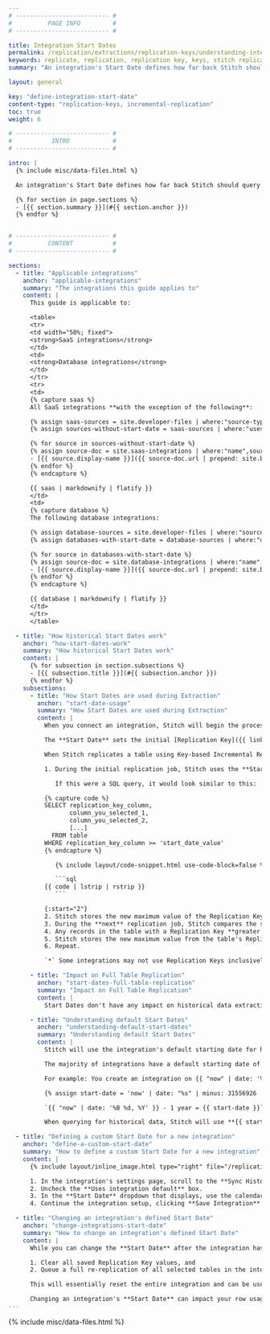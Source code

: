 ```yaml
---
# -------------------------- #
#          PAGE INFO         #
# -------------------------- #

title: Integration Start Dates
permalink: /replication/extractions/replication-keys/understanding-integration-start-dates
keywords: replicate, replication, replication key, keys, stitch replicates data, rp, saas, historical data, reset bookmark, reset replication key
summary: "An integration's Start Date defines how far back Stitch should query for historical data. Learn how Start Dates work, how to define a custom Start Date, and how to change an existing integration's Start Date." 

layout: general

key: "define-integration-start-date"
content-type: "replication-keys, incremental-replication"
toc: true
weight: 6

# -------------------------- #
#           INTRO            #
# -------------------------- #

intro: |
  {% include misc/data-files.html %}

  An integration's Start Date defines how far back Stitch should query for historical data. While the Start Date setting allows you to define historical data loads, it can also reset an integration's Replication Keys when you need to re-replicate data. In this guide, we'll cover:

  {% for section in page.sections %}
  - [{{ section.summary }}](#{{ section.anchor }})
  {% endfor %}


# -------------------------- #
#          CONTENT           #
# -------------------------- #

sections:
  - title: "Applicable integrations"
    anchor: "applicable-integrations"
    summary: "The integrations this guide applies to"
    content: |
      This guide is applicable to:

      <table>
      <tr>
      <td width="50%; fixed">
      <strong>SaaS integrations</strong>
      </td>
      <td>
      <strong>Database integrations</strong>
      </td>
      </tr>
      <tr>
      <td>
      {% capture saas %}
      All SaaS integrations **with the exception of the following**:

      {% assign saas-sources = site.developer-files | where:"source-type","saas" %}
      {% assign sources-without-start-date = saas-sources | where:"uses-start-date",false | sort_natural:"display-name"%}

      {% for source in sources-without-start-date %}
      {% assign source-doc = site.saas-integrations | where:"name",source.docs-name | first %}
      - [{{ source.display-name }}]({{ source-doc.url | prepend: site.baseurl }})
      {% endfor %}
      {% endcapture %}

      {{ saas | markdownify | flatify }}
      </td>
      <td>
      {% capture database %}
      The following database integrations:

      {% assign database-sources = site.developer-files | where:"source-type","database" %}
      {% assign databases-with-start-date = database-sources | where:"uses-start-date",true | sort_natural:"display-name"%}

      {% for source in databases-with-start-date %}
      {% assign source-doc = site.database-integrations | where:"name",source.docs-name | first %}
      - [{{ source.display-name }}]({{ source-doc.url | prepend: site.baseurl }})
      {% endfor %}
      {% endcapture %}

      {{ database | markdownify | flatify }}
      </td>
      </tr>
      </table>

  - title: "How historical Start Dates work"
    anchor: "how-start-dates-work"
    summary: "How historical Start Dates work"
    content: |
      {% for subsection in section.subsections %}
      - [{{ subsection.title }}](#{{ subsection.anchor }})
      {% endfor %}
    subsections:
      - title: "How Start Dates are used during Extraction"
        anchor: "start-date-usage"
        summary: "How Start Dates are used during Extraction"
        content: |
          When you connect an integration, Stitch will begin the process of replicating not only that integration’s recent data, but the historical data as well. During the setup of the integration, you can choose the start date by using Stitch's default starting date or defining your own custom date.

          The **Start Date** sets the initial [Replication Key]({{ link.replication.rep-keys | prepend: site.baseurl }}) value for tables using [Key-based Incremental Replication]({{ link.replication.key-based-incremental | prepend: site.baseurl }}). This tells Stitch how far back in time to query for historical data.

          When Stitch replicates a table using Key-based Incremental Replication and a **Start Date**, a few things will happen:

          1. During the initial replication job, Stitch uses the **Start Date** as the initial Replication Key value to query for historical data. All records with a Replication Key value **greater than or equal to`*`** the **Start Date** will be replicated.

             If this were a SQL query, it would look similar to this:

          {% capture code %}
          SELECT replication_key_column,
                 column_you_selected_1,
                 column_you_selected_2,
                 [...]
            FROM table
          WHERE replication_key_column >= 'start_date_value'
          {% endcapture %}

             {% include layout/code-snippet.html use-code-block=false %}

             ```sql
          {{ code | lstrip | rstrip }}
             ```

          {:start="2"}
          2. Stitch stores the new maximum value of the Replication Key column for the table.
          3. During the **next** replication job, Stitch compares the saved value from the previous job to Replication Key column values in the source.
          4. Any records in the table with a Replication Key **greater than or equal`*` to the stored value** are replicated.
          5. Stitch stores the new maximum value from the table's Replication Key column.
          6. Repeat.

          `*` Some integrations may not use Replication Keys inclusively. In this case, records with Replication Key values that are **greater than** the last saved value are extracted.

      - title: "Impact on Full Table Replication"
        anchor: "start-dates-full-table-replication"
        summary: "Impact on Full Table Replication"
        content: |
          Start Dates don't have any impact on historical data extraction in tables using [Full Table Replication]({{ link.replication.full-table | prepend: site.baseurl }}). These tables  will replicate in full during every replication job, including historical jobs.

      - title: "Understanding default Start Dates"
        anchor: "understanding-default-start-dates"
        summary: "Understanding default Start Dates"
        content: |
          Stitch will use the integration's default starting date for historical replication unless you define a [custom Start Date](#define-a-custom-start-date).

          The majority of integrations have a default starting date of **-1 year** from the date the integration is created.

          For example: You create an integration on {{ "now" | date: '%B %d, %Y' }} and use the default **Start Date** of `-1 year`. The **Start Date** would be calculated as follows:

          {% assign start-date = 'now' | date: "%s" | minus: 31556926 | date: '%B %d, %Y' %}

          `{{ "now" | date: '%B %d, %Y' }} - 1 year = {{ start-date }}`

          When querying for historical data, Stitch will use **{{ start-date }}** as the initial Replication Key value. This means that in tables using Key-based Incremental Replication, records with a Replication Key value **greater than or equal to {{ start-date }}** will be replicated.

  - title: "Defining a custom Start Date for a new integration"
    anchor: "define-a-custom-start-date"
    summary: "How to define a custom Start Date for a new integration"
    content: |
      {% include layout/inline_image.html type="right" file="/replication/saas-historical-start-date-default.gif" alt="Selecting a custom start date in the Integration Settings page of the Stitch app" max-width="450px" %}

      1. In the integration's settings page, scroll to the **Sync Historical Data** section.
      2. Uncheck the **Uses integration default** box.
      3. In the **Start Date** dropdown that displays, use the calendar to select the desired start date.
      4. Continue the integration setup, clicking **Save Integration** when finished.

  - title: "Changing an integration's defined Start Date"
    anchor: "change-integrations-start-date"
    summary: "How to change an integration's defined Start Date"
    content: |
      While you can change the **Start Date** after the integration has been created, doing so will:

      1. Clear all saved Replication Key values, and 
      2. Queue a full re-replication of all selected tables in the integration, including those using Full Table Replication

      This will essentially reset the entire integration and can be used to replicate additional historical data or troubleshoot data discrepanciees.

      Changing an integration's **Start Date** can impact your row usage and downstream reporting. Refer to the [Resetting Replication Keys guide]({{ link.replication.reset-rep-keys | prepend: site.baseurl }}) for more info and instructions.
---
```

{% include misc/data-files.html %}